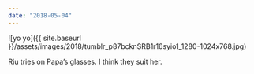 ```yaml
---
date: "2018-05-04"
---
```


![yo yo]({{ site.baseurl }}/assets/images/2018/tumblr_p87bcknSRB1r16syio1_1280-1024x768.jpg)

Riu tries on Papa’s glasses. I think they suit her.
